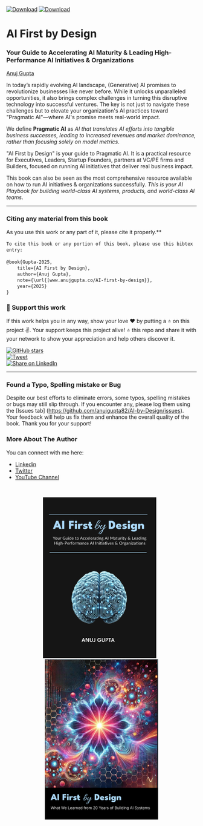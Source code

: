 
[![Download](https://img.shields.io/badge/download-bookmarked%20book-orange.svg)](https://github.com/janishar/mit-deep-learning-book-pdf/raw/master/complete-book-pdf/deeplearningbook.pdf)
[![Download](https://img.shields.io/badge/download-book-brightgreen.svg)](https://github.com/janishar/mit-deep-learning-book-pdf/blob/master/complete-book-pdf/Ian%20Goodfellow%2C%20Yoshua%20Bengio%2C%20Aaron%20Courville%20-%20Deep%20Learning%20(2017%2C%20MIT).pdf)

# **AI First by Design** 
### Your Guide to Accelerating AI Maturity & Leading High-Performance AI Initiatives & Organizations
[Anuj Gupta](https://www.linkedin.com/in/anujgupta-82/)

<!-- ### Homepage: [www.anujgupta.co/AI-first-by-design](http://www.anujgupta.co/AI-first-by-design)  -->

In today’s rapidly evolving AI landscape, (Generative) AI promises to revolutionize businesses like never before. While it unlocks unparalleled opportunities, it also brings complex challenges in turning this disruptive technology into successful ventures. The key is not just to navigate these challenges but to elevate your organization's AI practices toward "Pragmatic AI"—where AI's promise meets real-world impact.

We define **Pragmatic AI** as _AI that translates AI efforts into  tangible business successes,  leading to increased revenues and market dominance, rather than focusing solely on  model metrics_. 

"AI First by Design" is your guide to Pragmatic AI. It is a practical resource for Executives, Leaders, Startup Founders, partners at VC/PE firms and Builders, focused on running AI initiatives that deliver real business impact. 

<!-- ### Playbook for elevating AI maturity, building world-class AI systems & products, running AI initiatives & teams in a great way
### Your AI Playbook for building world-class AI systems, products, and world-class AI teams. -->
This book can also be seen as the most comprehensive resource available on how to run AI initiatives & organizations successfully. _This is your AI Playbook for building world-class AI systems, products, and world-class AI teams_.

<!-- and is available as a free html book for reading at http://www.ai-by-design-book.org/ -->
-----------------------------------------------------------------------------------

### Citing any material from this book
As you use this work or any part of it, please cite it properly.**

```
To cite this book or any portion of this book, please use this bibtex entry:

@book{Gupta-2025,
    title={AI First by Design},
    author={Anuj Gupta},
    note={\url{[www.anujgupta.co/AI-first-by-design}},
    year={2025}
}
```
<!--
**This repository contains**
1. The pdf version of the book which is available in html at [http://www.ai-by-design-book.org/](http://www.ai-by-design-book.org/)
2. The book is available in chapter-wise PDFs as well as a complete book in PDF.

[//]: # (**Some useful links for this learning:**)
1. [Exercises](http://www.deeplearningbook.org/exercises.html)
2. [Lecture Slides](http://www.deeplearningbook.org/lecture_slides.html)
3. [External links](http://www.deeplearningbook.org/external.html)
-->

### 🌟 Support this work 
If this work helps you in any way, show your love :heart: by putting a :star: on this project :v:. Your support keeps this project alive! ⭐ this repo and share it with your network to show your appreciation and help others discover it.


[![GitHub stars](https://img.shields.io/github/stars/AI-First-by-Design/AI-First-by-Design?style=social)](https://github.com/AI-First-by-Design/AI-First-by-Design-Book/stargazers)  
[![Tweet](https://img.shields.io/twitter/url?style=social&url=https%3A%2F%2Fgithub.com%2FAI-First-by-Design%2FAI-First-by-Design)](https://twitter.com/intent/tweet?text=Check%20out%20this%20awesome%20AI%20resource%20by%20%40anujgupta82%20from%20%40GradientAdvisor%3A%20https%3A%2F%2Fgithub.com%2FAI-First-by-Design%2FAI-First-by-Design-Book)  
[![Share on LinkedIn](https://img.shields.io/badge/Share%20on-LinkedIn-blue?logo=linkedin)](https://www.linkedin.com/sharing/share-offsite/?url=https%3A%2F%2Fgithub.com%2FAI-First-by-Design%2FAI-First-by-Design-Book)  

-----------------------------------------------------------------------------------
### Found a Typo, Spelling mistake or Bug
Despite our best efforts to eliminate errors, some typos, spelling mistakes or bugs may still slip through. If you encounter any, please log them using the [Issues tab] (https://github.com/anujgupta82/AI-by-Design/issues). Your feedback will help us fix them and enhance the overall quality of the book. Thank you for your support!


### More About The Author
You can connect with me here:
* [Linkedin](https://www.linkedin.com/in/anujgupta-82/)
* [Twitter](https://twitter.com/anujgupta82)
* [YouTube Channel](https://www.youtube.com/@gradient_advisors)

<br>

<!-- p align="center">
<img src="https://github.com/AI-First-by-Design/AI-First-by-Design-Book/blob/main/2.jpg" alt="book cover" style="width:40%">
</p -->

<p align="center">
    <img src="https://github.com/AI-First-by-Design/AI-First-by-Design-Book/blob/main/2.jpg" width="300" style="margin-right: 10px;">
    <img src="https://github.com/AI-First-by-Design/AI-First-by-Design-Book/blob/main/3.jpg" width="300">
</p>

<br>
